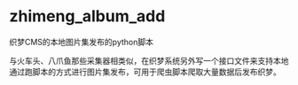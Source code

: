 # zhimeng_album_add
织梦CMS的本地图片集发布的python脚本

与火车头、八爪鱼那些采集器相类似，在织梦系统另外写一个接口文件来支持本地通过跑脚本的方式进行图片集发布，可用于爬虫脚本爬取大量数据后发布织梦。
